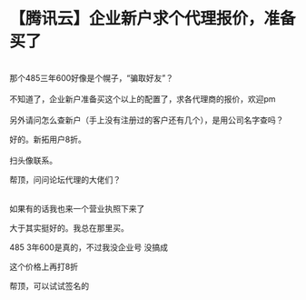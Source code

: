 # 【腾讯云】企业新户求个代理报价，准备买了


<img id="aimg_g2x7l" onclick="zoom(this, this.src, 0, 0, 0)" class="zoom" src="https://s1.ax1x.com/2020/11/05/BWmn00.png" onmouseover="img_onmouseoverfunc(this)" onload="thumbImg(this)" border="0" alt="" /><br />
<br />
那个485三年600好像是个幌子，“骗取好友”？<br />
<br />
不知道了，企业新户准备买这个以上的配置了，求各代理商的报价，欢迎pm<br />
<br />
另外请问怎么查新户（手上没有注册过的客户还有几个），是用公司名字查吗？

好的。新拓用户8折。<br />
<br />
扫头像联系。

帮顶，问问论坛代理的大佬们？<br />
<br />
<img src="static/image/smiley/default/lol.gif" smilieid="12" border="0" alt="" /><img src="static/image/smiley/default/lol.gif" smilieid="12" border="0" alt="" /><img src="static/image/smiley/default/lol.gif" smilieid="12" border="0" alt="" />

如果有的话我也来一个营业执照下来了

大于其实挺好的。我总在那里买。

485 3年600是真的，不过我没企业号 没搞成

这个价格上再打8折

帮顶，可以试试签名的
